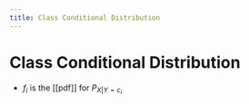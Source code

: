 ```yaml
---
title: Class Conditional Distribution
---
```


# Class Conditional Distribution
- $f_{i}$ is the [[pdf]] for $P_{X|Y=c_{i}}$






